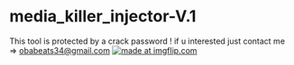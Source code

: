 # media_killer_injector-V.1
This tool is protected by a crack password ! if u interested just contact me => obabeats34@gmail.com
<a href="https://imgflip.com/gif/2pha8l"><img src="https://i.imgflip.com/2pha8l.gif" title="made at imgflip.com"/></a>
